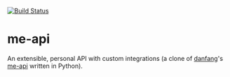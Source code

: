 [![Build Status](https://travis-ci.org/myles/me-api.svg?branch=master)](https://travis-ci.org/myles/me-api)

# me-api

An extensible, personal API with custom integrations (a clone of [danfang](https://github.com/danfang)'s [me-api](https://github.com/danfang/me-api) written in Python).
